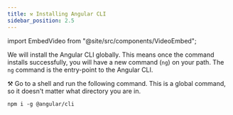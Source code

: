 ```yaml
---
title: ⚒️ Installing Angular CLI
sidebar_position: 2.5
---
```


import EmbedVideo from "@site/src/components/VideoEmbed";

We will install the Angular CLI globally. This means once the command installs successfully, you will have a new command (`ng`) on your path. The `ng` command is the entry-point to the Angular CLI.

⚒️ Go to a shell and run the following command. This is a global command, so it doesn't matter what directory you are in.

```shell
npm i -g @angular/cli
```

<EmbedVideo id="814286011" title="Installing Angular CLI" />

